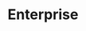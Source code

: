 ---
title: Enterprise
subheading: Workflows, support and scale for large teams
icon: enterprise
order: 10
pitch:
  - heading: CloudCannon for Enterprise
    text: Features and support for your enterprise content management needs. 
    icon: quitting-time
  - heading: Dedicated support
    text: Rolling out a new CMS across your company websites can be overwhelming. You’ll have your own dedicated Account Manager to help you solve any roadblocks and ensure you're getting the most out of CloudCannon.
    icon: team-page
  - heading: Custom implementation
    text: We've built complex Jekyll websites for some of the largest brands in the world. We can build from scratch, migrate a legacy site or help with anything else Jekyll or CloudCannon related.
    icon: programming
  - heading: Enterprise Authentication
    text: Control who can access your sites on CloudCannon using SAML and a centralised identity provider. 
    icon: server-status
---